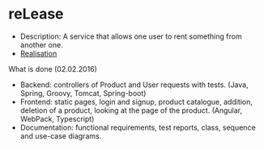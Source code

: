 # reLease
* Description: A service that allows one user to rent something from another one.
* [Realisation](https://github.com/IIpocTo/reLease)

What is done (02.02.2016)
* Backend: controllers of Product and User requests with tests. (Java, Spring, Groovy, Tomcat, Spring-boot)
* Frontend: static pages, login and signup, product catalogue, addition, deletion of a product, looking at the page of the product. (Angular, WebPack, Typescript)
* Documentation: functional requirements, test reports, class, sequence and use-case diagrams.
